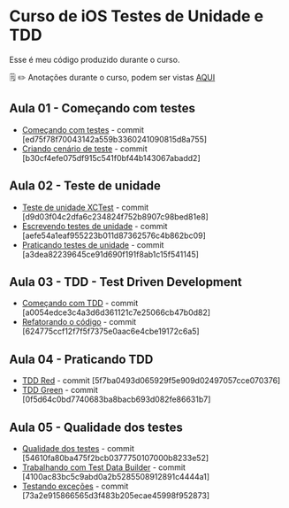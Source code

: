 # Curso de iOS Testes de Unidade e TDD

Esse é meu código produzido durante o curso.

:spiral_notepad: :pencil2: Anotações durante o curso, podem ser vistas [AQUI](https://marcoaurelio.slite.com/api/s/note/VBsto6h9Ei4gNhonwKfnQd/iOS-Testes-de-Unidade-e-TDD)

## Aula 01 - Começando com testes
- [Começando com testes](https://github.com/aureliomarco/alura-ios-testes-de-unidade-tdd/commit/ed75f78f70043142a559b3360241090815d8a755) - commit [ed75f78f70043142a559b3360241090815d8a755]
- [Criando cenário de teste](https://github.com/aureliomarco/alura-ios-testes-de-unidade-tdd/commit/b30cf4efe075df915c541f0bf44b143067abadd2) - commit [b30cf4efe075df915c541f0bf44b143067abadd2]

## Aula 02 - Teste de unidade
- [Teste de unidade XCTest](https://github.com/aureliomarco/alura-ios-testes-de-unidade-tdd/commit/d9d03f04c2dfa6c234824f752b8907c98bed81e8) - commit [d9d03f04c2dfa6c234824f752b8907c98bed81e8]
- [Escrevendo testes de unidade](https://github.com/aureliomarco/alura-ios-testes-de-unidade-tdd/commit/aefe54a1eaf955223b011d87362576c4b862bc09) - commit [aefe54a1eaf955223b011d87362576c4b862bc09]
- [Praticando testes de unidade](https://github.com/aureliomarco/alura-ios-testes-de-unidade-tdd/commit/a3dea82239645ce91d690f191f8ab1c15f541145) - commit [a3dea82239645ce91d690f191f8ab1c15f541145]

## Aula 03 - TDD - Test Driven Development
- [Começando com TDD](https://github.com/aureliomarco/alura-ios-testes-de-unidade-tdd/commit/a0054edce3c4a3d6d361121c7e25066cb47b0d82) - commit [a0054edce3c4a3d6d361121c7e25066cb47b0d82]
- [Refatorando o código](https://github.com/aureliomarco/alura-ios-testes-de-unidade-tdd/commit/624775ccf12f7f5f7375e0aac6e4cbe19172c6a5) - commit [624775ccf12f7f5f7375e0aac6e4cbe19172c6a5]

## Aula 04 - Praticando TDD
- [TDD Red](https://github.com/aureliomarco/alura-ios-testes-de-unidade-tdd/commit/5f7ba0493d065929f5e909d02497057cce070376) - commit [5f7ba0493d065929f5e909d02497057cce070376]
- [TDD Green](https://github.com/aureliomarco/alura-ios-testes-de-unidade-tdd/commit/0f5d64c0bd7740683ba8bacb693d082fe86631b7) - commit [0f5d64c0bd7740683ba8bacb693d082fe86631b7]

## Aula 05 - Qualidade dos testes
- [Qualidade dos testes](https://github.com/aureliomarco/alura-ios-testes-de-unidade-tdd/commit/54610fa80ba475f2bcb0377750107000b8233e52) - commit [54610fa80ba475f2bcb0377750107000b8233e52]
- [Trabalhando com Test Data Builder](https://github.com/aureliomarco/alura-ios-testes-de-unidade-tdd/commit/4100ac83bc5c9abd0a2b5285508912891c4444a1) - commit [4100ac83bc5c9abd0a2b5285508912891c4444a1]
- [Testando exceções](https://github.com/aureliomarco/alura-ios-testes-de-unidade-tdd/commit/73a2e915866565d3f483b205ecae45998f952873) - commit [73a2e915866565d3f483b205ecae45998f952873]

